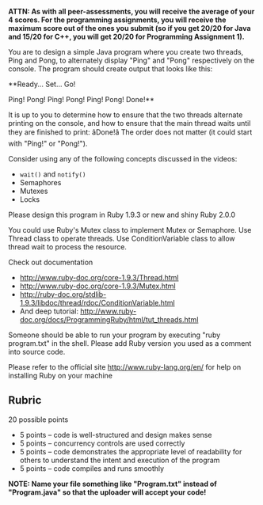 **ATTN: As with all peer-assessments, you will receive the average of your 4 scores.  For the programming assignments, you will receive the maximum score out of the ones you submit (so if you get 20/20 for Java and 15/20 for C++, you will get 20/20 for Programming Assignment 1).**

You are to design a simple Java program where you create two threads, Ping and Pong, to alternately display "Ping" and "Pong" respectively on the console.  The program should create output that looks like this:

**Ready... Set... Go!

Ping!
Pong!
Ping!
Pong!
Ping!
Pong!
Done!**

It is up to you to determine how to ensure that the two threads alternate printing on the console, and how to ensure that the main thread waits until they are finished to print: âDone!â  The order does not matter (it could start with "Ping!" or "Pong!").

 Consider using any of the following concepts discussed in the videos:

  * `wait()` and `notify()`
  * Semaphores
  * Mutexes
  * Locks

Please design this program in Ruby 1.9.3 or new and shiny Ruby 2.0.0

You could use Ruby's Mutex class to implement Mutex or Semaphore. Use Thread class to operate threads. Use ConditionVariable class to allow thread wait to process the resource.

Check out documentation

  * http://www.ruby-doc.org/core-1.9.3/Thread.html
  * http://www.ruby-doc.org/core-1.9.3/Mutex.html
  * http://ruby-doc.org/stdlib-1.9.3/libdoc/thread/rdoc/ConditionVariable.html
  * And deep tutorial: http://www.ruby-doc.org/docs/ProgrammingRuby/html/tut_threads.html

Someone should be able to run your program by executing "ruby program.txt" in the shell.
Please add Ruby version you used as a comment into source code.

Please refer to the official site  http://www.ruby-lang.org/en/ for help on installing Ruby on your machine

## Rubric
20 possible points

  * 5 points &ndash; code is well-structured and design makes sense
  * 5 points &ndash; concurrency controls are used correctly
  * 5 points &ndash; code demonstrates the appropriate level of readability for others to understand the intent and execution of the program
  * 5 points &ndash; code compiles and runs smoothly

**NOTE: Name your file something like "Program.txt" instead of "Program.java" so that the uploader will accept your code!**
